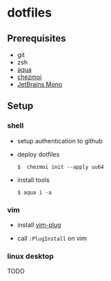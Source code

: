 # dotfiles

## Prerequisites

- git
- zsh
- [aqua](https://aquaproj.github.io/)
- [chezmoi](https://www.chezmoi.io/)
- [JetBrains Mono](https://www.jetbrains.com/lp/mono/)

## Setup

### shell

- setup authentication to github

- deploy dotfiles
	```
	$  chezmoi init --apply uu64

	```

- install tools
	```
	$ aqua i -a
	```

### vim

- install [vim-plug](https://github.com/junegunn/vim-plug)

- call `:PlugInstall` on vim

### linux desktop

TODO
